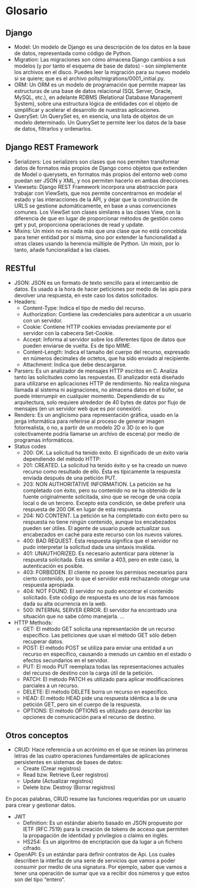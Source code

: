 # Glosario

## Django

- Model: Un modelo de Django es una descripción de los datos en la base de datos, representada como código de Python.
- Migration: Las migraciones son cómo almacena Django cambios a sus modelos (y por tanto el esquema de base de datos) - son simplemente los archivos en el disco. Puedes leer la migración para su nuevo modelo si se quiere; que es el archivo polls/migrations/0001_initial.py.
- ORM: Un ORM es un modelo de programación que permite mapear las estructuras de una base de datos relacional (SQL Server, Oracle, MySQL, etc.), en adelante RDBMS (Relational Database Management System), sobre una estructura lógica de entidades con el objeto de simplificar y acelerar el desarrollo de nuestras aplicaciones.
- QuerySet: Un QuerySet es, en esencia, una lista de objetos de un modelo determinado. Un QuerySet te permite leer los datos de la base de datos, filtrarlos y ordenarlos.

## Django REST Framework

- Serializers: Los serializers son clases que nos permiten transformar datos de formatos más propios de Django como objetos que extienden de Model o querysets, en formatos más propios del entorno web como puedan ser JSON y XML, y nos permiten hacerlo en ambas direcciones.
- Viewsets: Django REST Framework incorpora una abstracción para trabajar con ViewSets, que nos permite concentrarnos en modelar el estado y las interacciones de la API, y dejar que la construcción de URLS se gestione automáticamente, en base a unas convenciones comunes.
Los ViewSet son clases similares a las clases View, con la diferencia de que en lugar de proporcionar métodos de gestión como get y put, proporciona operaciones de read y update.
- Mixins: Un mixin no es nada más que una clase que no está concebida para tener entidad por sí misma, sino por extender la funcionalidad a otras clases usando la herencia múltiple de Python. Un mixin, por lo tanto, añade funcionalidad a las clases.

## RESTful

- JSON: JSON es un formato de texto sencillo para el intercambio de datos. Es usado a la hora de hacer peticiones por medio de las apis para devolver una respuesta, en este caso los datos solicitados.
- Headers:
  - Content-Type: Indica el tipo de medio del recurso.
  - Authorization: Contiene las credenciales para autenticar a un usuario con un servidor.
  - Cookie: Contiene HTTP cookies enviadas previamente por el servidor con la cabecera Set-Cookie.
  - Accept: Informa al servidor sobre los diferentes tipos de datos que pueden enviarse de vuelta. Es de tipo MIME.
  - Content-Length: Indica el tamaño del cuerpo del recurso, expresado en números decimales de octetos, que ha sido enviado al recipiente.
  - Attachment: Indica que debe descargarse.
- Parsers: Es un analizador de mensajes HTTP escritos en C. Analiza tanto las solicitudes como las respuestas. El analizador está diseñado para utilizarse en aplicaciones HTTP de rendimiento. No realiza ninguna llamada al sistema ni asignaciones, no almacena datos en el búfer, se puede interrumpir en cualquier momento. Dependiendo de su arquitectura, solo requiere alrededor de 40 bytes de datos por flujo de mensajes (en un servidor web que es por conexión). 
- Renders: Es un anglicismo para representación gráfica, usado en la jerga informática para referirse al proceso de generar imagen fotorrealista, o no, a partir de un modelo 2D o 3D (o en lo que colectivamente podría llamarse un archivo de escena) por medio de programas informáticos.
- Status codes
  - 200: OK. La solicitud ha tenido éxito. El significado de un éxito varía dependiendo del método HTTP:
  - 201: CREATED. La solicitud ha tenido éxito y se ha creado un nuevo recurso como resultado de ello. Ésta es típicamente la respuesta enviada después de una petición PUT.
  - 203: NON AUTHORITATIVE INFORMATION. La petición se ha completado con éxito, pero su contenido no se ha obtenido de la fuente originalmente solicitada, sino que se recoge de una copia local o de un tercero. Excepto esta condición, se debe preferir una respuesta de 200 OK en lugar de esta respuesta.
  - 204: NO CONTENT. La petición se ha completado con éxito pero su respuesta no tiene ningún contenido, aunque los encabezados pueden ser útiles. El agente de usuario puede actualizar sus encabezados en caché para este recurso con los nuevos valores.
  - 400: BAD REQUEST. Esta respuesta significa que el servidor no pudo interpretar la solicitud dada una sintaxis inválida.
  - 401: UNAUTHORIZED. Es necesario autenticar para obtener la respuesta solicitada. Esta es similar a 403, pero en este caso, la autenticación es posible.
  - 403: FORBIDDEN. El cliente no posee los permisos necesarios para cierto contenido, por lo que el servidor está rechazando otorgar una respuesta apropiada.
  - 404: NOT FOUND. El servidor no pudo encontrar el contenido solicitado. Este código de respuesta es uno de los más famosos dada su alta ocurrencia en la web.
  - 500: INTERNAL SERVER ERROR. El servidor ha encontrado una situación que no sabe cómo manejarla.
    ...
- HTTP Methods:
  - GET: El método GET solicita una representación de un recurso específico. Las peticiones que usan el método GET sólo deben recuperar datos.
  - POST: El método POST se utiliza para enviar una entidad a un recurso en específico, causando a menudo un cambio en el estado o efectos secundarios en el servidor.
  - PUT: El modo PUT reemplaza todas las representaciones actuales del recurso de destino con la carga útil de la petición.
  - PATCH: El método PATCH es utilizado para aplicar modificaciones parciales a un recurso.
  - DELETE: El método DELETE borra un recurso en específico.
  - HEAD: El método HEAD pide una respuesta idéntica a la de una petición GET, pero sin el cuerpo de la respuesta.
  - OPTIONS: El método OPTIONS es utilizado para describir las opciones de comunicación para el recurso de destino.

## Otros conceptos

- CRUD: Hace referencia a un acrónimo en el que se reúnen las primeras letras de las cuatro operaciones fundamentales de aplicaciones persistentes en sistemas de bases de datos:
  - Create (Crear registros)
  - Read bzw. Retrieve (Leer registros)
  - Update (Actualizar registros)
  - Delete bzw. Destroy (Borrar registros)

  
En pocas palabras, CRUD resume las funciones requeridas por un usuario para crear y gestionar datos.
- JWT
  - Definition: Es un estándar abierto basado en JSON propuesto por IETF (RFC 7519) para la creación de tokens de acceso que permiten la propagación de identidad y privilegios o claims en inglés.
  - HS254: Es un algoritmo de encriptación que da lugar a un fichero cifrado.
- OpenAPI: Es un estándar para definir contratos de Api. Los cuales describen la interfaz de una serie de servicios que vamos a poder consumir por medio de una signatura. Por ejemplo, saber que vamos a tener una operación de sumar que va a recibir dos números y que estos son del tipo “entero”.
